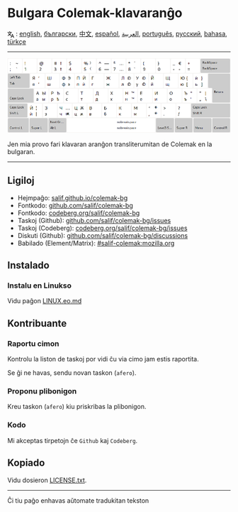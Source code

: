 # Bulgara Colemak-klavaranĝo

<span><svg xmlns="http://www.w3.org/2000/svg" width="15" height="15" fill="none"
style="vertical-align: sub;" viewBox="0 0 24 24" stroke="currentColor"
stroke-width="2" stroke-linecap="round" stroke-linejoin="round"><path
class="st0" d="M2,16c0.1,0,8-5,9-7c0.6-1.3,1-5,1-5h3H1h7V1" /><line
class="st0" x1="4" y1="8" x2="12" y2="16" /><polygon class="st0"
points="15,19 21,19 23,23 18,11 13,23 " /></svg> : [english](README.md), [български](README.bg.md), [中文](README.zh-CN.md), [español](README.es.md), [العربية](README.ar.md), [português](README.pt.md), [русский](README.ru.md), [bahasa](README.id.md), [türkçe](README.tr.md)</span>

---

![Antaŭrigardu la bulgaran Colemak](./media/preview.png)

Jen mia provo fari klavaran aranĝon transliterumitan de Colemak en la bulgaran.

---

## Ligiloj

* Hejmpaĝo: [salif.github.io/colemak-bg](https://salif.github.io/colemak-bg/)
* Fontkodo: [github.com/salif/colemak-bg](https://github.com/salif/colemak-bg)
* Fontkodo: [codeberg.org/salif/colemak-bg](https://codeberg.org/salif/colemak-bg)
* Taskoj \(Github\): [github.com/salif/colemak-bg/issues](https://github.com/salif/colemak-bg/issues)
* Taskoj \(Codeberg\): [codeberg.org/salif/colemak-bg/issues](https://codeberg.org/salif/colemak-bg/issues)
* Diskuti \(Github\): [github.com/salif/colemak-bg/discussions](https://github.com/salif/colemak-bg/discussions)
* Babilado \(Element/Matrix\): [#salif-colemak:mozilla.org](https://matrix.to/#/#salif-colemak:mozilla.org)

## Instalado

### Instalu en Linukso

Vidu paĝon [LINUX.eo.md](./LINUX.eo.md)

## Kontribuante

### Raportu cimon

Kontrolu la liston de taskoj por vidi ĉu via cimo jam estis raportita.

Se ĝi ne havas, sendu novan taskon \(`afero`\).

### Proponu plibonigon

Kreu taskon \(`afero`\) kiu priskribas la plibonigon.

### Kodo

Mi akceptas tirpetojn ĉe `Github` kaj `Codeberg`.

## Kopiado

Vidu dosieron [LICENSE.txt](./LICENSE.txt).

---

Ĉi tiu paĝo enhavas aŭtomate tradukitan tekston
